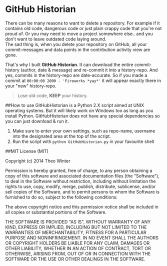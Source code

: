 GitHub Historian
===============

There can be many reasons to want to delete a repository. For example if it contains old code, dangerous code or just plain crappy code that you're not proud of. Or you may need to move a project somewhere else.. and you don't want to leave outdated code laying around.  
The sad thing is, when you delete your repository on GitHub, all your commit-messages and data points in the contribution activity view are gone.  

That's why I built **GitHub Historian**. It can download the entire commit-history (author, date & message) and re-commit it into a history-repo. And yes, commits in the history-repo are date-accurate. So if you made a commit at `00:00:00 2000 - 'Fireworks *yay*'` it will appear exactly there in your "new" history-repo.

> Lose old code, **KEEP** your history.

##How to use
GitHubHistorian is a Python 2.X script aimed at UNIX operating systems. But it will likely work on Windows too as long as you install Python. GitHubHistorian does not have any special dependencies so you can just download & run it.

1. Make sure to enter your own settings, such as repo-name, username into the designated area at the top of the script.
2. Run the script with `python GitHubHistorian.py` in your favourite shell


##MIT License (MIT)

Copyright (c) 2014 Theo Winter

Permission is hereby granted, free of charge, to any person obtaining a copy
of this software and associated documentation files (the "Software"), to deal
in the Software without restriction, including without limitation the rights
to use, copy, modify, merge, publish, distribute, sublicense, and/or sell
copies of the Software, and to permit persons to whom the Software is
furnished to do so, subject to the following conditions:

The above copyright notice and this permission notice shall be included in
all copies or substantial portions of the Software.

THE SOFTWARE IS PROVIDED "AS IS", WITHOUT WARRANTY OF ANY KIND, EXPRESS OR
IMPLIED, INCLUDING BUT NOT LIMITED TO THE WARRANTIES OF MERCHANTABILITY,
FITNESS FOR A PARTICULAR PURPOSE AND NONINFRINGEMENT. IN NO EVENT SHALL THE
AUTHORS OR COPYRIGHT HOLDERS BE LIABLE FOR ANY CLAIM, DAMAGES OR OTHER
LIABILITY, WHETHER IN AN ACTION OF CONTRACT, TORT OR OTHERWISE, ARISING FROM,
OUT OF OR IN CONNECTION WITH THE SOFTWARE OR THE USE OR OTHER DEALINGS IN
THE SOFTWARE.

